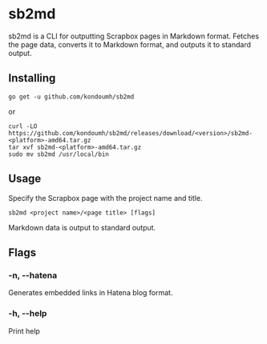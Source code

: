 # sb2md

sb2md is a CLI for outputting Scrapbox pages in Markdown format.
Fetches the page data, converts it to Markdown format, and outputs it to standard output.

## Installing

```
go get -u github.com/kondoumh/sb2md
```

or 

```
curl -LO https://github.com/kondoumh/sb2md/releases/download/<version>/sb2md-<platform>-amd64.tar.gz
tar xvf sb2md-<platform>-amd64.tar.gz
sudo mv sb2md /usr/local/bin
```

## Usage

Specify the Scrapbox page with the project name and title.

```
sb2md <project name>/<page title> [flags]
```

Markdown data is output to standard output.

## Flags

### -n, --hatena
Generates embedded links in Hatena blog format.

### -h, --help
Print help
